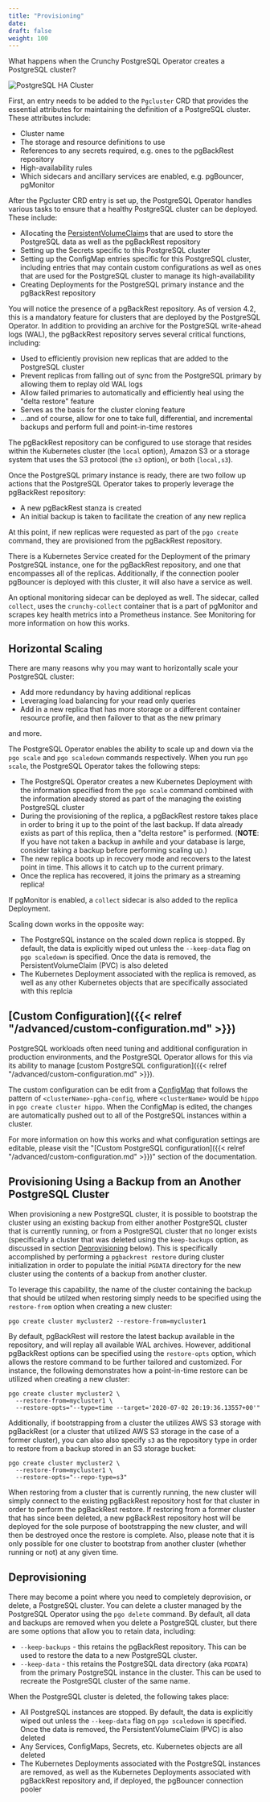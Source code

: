 ```yaml
---
title: "Provisioning"
date:
draft: false
weight: 100
---
```


What happens when the Crunchy PostgreSQL Operator creates a PostgreSQL cluster?

![PostgreSQL HA Cluster](/images/postgresql-cluster-ha-s3.png)

First, an entry needs to be added to the `Pgcluster` CRD that provides the
essential attributes for maintaining the definition of a PostgreSQL cluster.
These attributes include:

- Cluster name
- The storage and resource definitions to use
- References to any secrets required, e.g. ones to the pgBackRest repository
- High-availability rules
- Which sidecars and ancillary services are enabled, e.g. pgBouncer, pgMonitor

After the Pgcluster CRD entry is set up, the PostgreSQL Operator handles various
tasks to ensure that a healthy PostgreSQL cluster can be deployed. These
include:

- Allocating the [PersistentVolumeClaim](https://kubernetes.io/docs/concepts/storage/persistent-volumes/#persistentvolumeclaims)s
that are used to store the PostgreSQL data as well as the pgBackRest repository
- Setting up the Secrets specific to this PostgreSQL cluster
- Setting up the ConfigMap entries specific for this PostgreSQL cluster,
including entries that may contain custom configurations as well as ones that
are used for the PostgreSQL cluster to manage its high-availability
- Creating Deployments for the PostgreSQL primary instance and the pgBackRest
repository

You will notice the presence of a pgBackRest repository. As of version 4.2, this
is a mandatory feature for clusters that are deployed by the PostgreSQL
Operator. In addition to providing an archive for the PostgreSQL write-ahead
logs (WAL), the pgBackRest repository serves several critical functions,
including:

- Used to efficiently provision new replicas that are added to the PostgreSQL
cluster
- Prevent replicas from falling out of sync from the PostgreSQL primary by
allowing them to replay old WAL logs
- Allow failed primaries to automatically and efficiently heal using the
"delta restore" feature
- Serves as the basis for the cluster cloning feature
- ...and of course, allow for one to take full, differential, and incremental
backups and perform full and point-in-time restores

The pgBackRest repository can be configured to use storage that resides within
the Kubernetes cluster (the `local` option), Amazon S3 or a storage system that
uses the S3 protocol (the `s3` option), or both (`local,s3`).

Once the PostgreSQL primary instance is ready, there are two follow up actions
that the PostgreSQL Operator takes to properly leverage the pgBackRest
repository:

- A new pgBackRest stanza is created
- An initial backup is taken to facilitate the creation of any new replica

At this point, if new replicas were requested as part of the `pgo create`
command, they are provisioned from the pgBackRest repository.

There is a Kubernetes Service created for the Deployment of the primary
PostgreSQL instance, one for the pgBackRest repository, and one that encompasses
all of the replicas. Additionally, if the connection pooler pgBouncer is
deployed with this cluster, it will also have a service as well.

An optional monitoring sidecar can be deployed as well. The sidecar, called
`collect`, uses the `crunchy-collect` container that is a part of pgMonitor and
scrapes key health metrics into a Prometheus instance. See Monitoring for more
information on how this works.

## Horizontal Scaling

There are many reasons why you may want to horizontally scale your PostgreSQL
cluster:

- Add more redundancy by having additional replicas
- Leveraging load balancing for your read only queries
- Add in a new replica that has more storage or a different container resource
profile, and then failover to that as the new primary

and more.

The PostgreSQL Operator enables the ability to scale up and down via the
`pgo scale` and `pgo scaledown` commands respectively. When you run `pgo scale`,
the PostgreSQL Operator takes the following steps:

- The PostgreSQL Operator creates a new Kubernetes Deployment with the
information specified from the `pgo scale` command combined with the information
already stored as part of the managing the existing PostgreSQL cluster
- During the provisioning of the replica, a pgBackRest restore takes place in
order to bring it up to the point of the last backup. If data already exists
as part of this replica, then a "delta restore" is performed. (**NOTE**: If you
have not taken a backup in awhile and your database is large, consider taking a
backup before performing scaling up.)
- The new replica boots up in recovery mode and recovers to the latest point in
time. This allows it to catch up to the current primary.
- Once the replica has recovered, it joins the primary as a streaming replica!

If pgMonitor is enabled, a `collect` sidecar is also added to the replica
Deployment.

Scaling down works in the opposite way:

- The PostgreSQL instance on the scaled down replica is stopped. By default, the
data is explicitly wiped out unless the `--keep-data` flag on `pgo scaledown` is
specified. Once the data is removed, the PersistentVolumeClaim (PVC) is also
deleted
- The Kubernetes Deployment associated with the replica is removed, as well as
any other Kubernetes objects that are specifically associated with this replcia

## [Custom Configuration]({{< relref "/advanced/custom-configuration.md" >}})

PostgreSQL workloads often need tuning and additional configuration in production
environments, and the PostgreSQL Operator allows for this via its ability to
manage [custom PostgreSQL configuration]({{< relref "/advanced/custom-configuration.md" >}}).

The custom configuration can be edit from a [ConfigMap](https://kubernetes.io/docs/concepts/configuration/configmap/)
that follows the pattern of `<clusterName>-pgha-config`, where `<clusterName>`
would be `hippo` in `pgo create cluster hippo`. When the ConfigMap is edited,
the changes are automatically pushed out to all of the PostgreSQL instances
within a cluster.

For more information on how this works and what configuration settings are
editable, please visit the "[Custom PostgreSQL configuration]({{< relref "/advanced/custom-configuration.md" >}})"
section of the documentation.

## Provisioning Using a Backup from an Another PostgreSQL Cluster

When provisioning a new PostgreSQL cluster, it is possible to bootstrap the cluster using an
existing backup from either another PostgreSQL cluster that is currently running, or from a
PostgreSQL cluster that no longer exists (specifically a cluster that was deleted using the
 `keep-backups` option, as discussed in section [Deprovisioning](#deprovisioning) below).  This
is specifically accomplished by performing a `pgbackrest restore`  during cluster initialization
in order to populate the initial `PGDATA` directory for the new cluster using the contents of a
backup from another cluster.

To leverage this capability, the name of the cluster containing the backup that should be utilzed
when restoring simply needs to be specified using the `restore-from`  option when creating a new
cluster:

```shell
pgo create cluster mycluster2 --restore-from=mycluster1
```

By default, pgBackRest will restore the latest backup available in the repository, and will replay
all available WAL archives.  However, additional pgBackRest options can be specified using the 
`restore-opts` option, which allows the restore command to be further tailored and customized.  For
instance, the following demonstrates how a point-in-time restore can be utilized when creating a
new cluster:

```shell
pgo create cluster mycluster2 \
  --restore-from=mycluster1 \
  --restore-opts="--type=time --target='2020-07-02 20:19:36.13557+00'"
```

Additionally, if bootstrapping from a cluster the utilizes AWS S3 storage with pgBackRest (or a
cluster that utilized AWS S3 storage in the case of a former cluster), you can also also specify
`s3` as the repository type in order to restore from a backup stored in an S3 storage bucket:

```shell
pgo create cluster mycluster2 \
  --restore-from=mycluster1 \
  --restore-opts="--repo-type=s3"
```

When restoring from a cluster that is currently running, the new cluster will simply connect to
the existing pgBackRest repository host for that cluster in order to perform the pgBackRest
restore.  If restoring from a former cluster that has since been deleted, a new pgBackRest
repository host will be deployed for the sole purpose of bootstrapping the new cluster, and will
then be destroyed once the restore is complete.  Also, please note that it is only possible for
one cluster to bootstrap from another cluster (whether running or not) at any given time.

## Deprovisioning

There may become a point where you need to completely deprovision, or delete, a
PostgreSQL cluster. You can delete a cluster managed by the PostgreSQL Operator
using the `pgo delete` command. By default, all data and backups are removed
when you delete a PostgreSQL cluster, but there are some options that allow you
to retain data, including:

- `--keep-backups` - this retains the pgBackRest repository. This can be used to
restore the data to a new PostgreSQL cluster.
- `--keep-data` - this retains the PostgreSQL data directory (aka `PGDATA`) from
the primary PostgreSQL instance in the cluster. This can be used to recreate the
PostgreSQL cluster of the same name.

When the PostgreSQL cluster is deleted, the following takes place:

- All PostgreSQL instances are stopped. By default, the data is explicitly wiped
out unless the `--keep-data` flag on `pgo scaledown` is specified. Once the data
is removed, the PersistentVolumeClaim (PVC) is also deleted
- Any Services, ConfigMaps, Secrets, etc. Kubernetes objects are all deleted
- The Kubernetes Deployments associated with the PostgreSQL instances are
removed, as well as the Kubernetes Deployments associated with pgBackRest
repository and, if deployed, the pgBouncer connection pooler
